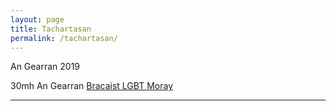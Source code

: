 ```yaml
---
layout: page
title: Tachartasan
permalink: /tachartasan/
---
```


An Gearran 2019

30mh An Gearran [Bracaist LGBT Moray]({site.baseurl}/tachartasan/2019-02-16-bracaist-lgbt-moray)



<hr>

